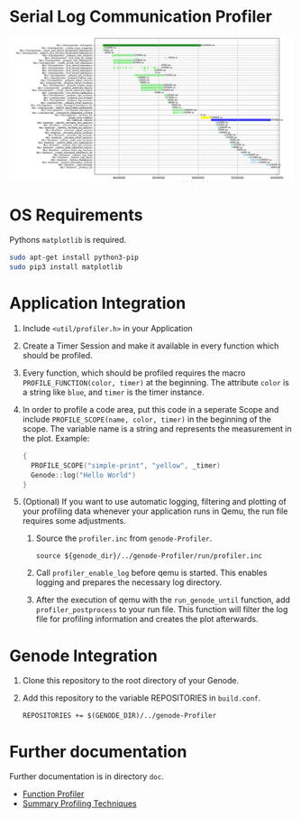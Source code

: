 # Serial Log Communication Profiler

![Screenshot](doc/plotted.png)

# OS Requirements

Pythons `matplotlib` is required.

```bash
sudo apt-get install python3-pip
sudo pip3 install matplotlib
```

# Application Integration

1. Include `<util/profiler.h>` in your Application
2. Create a Timer Session and make it available in every function which should
   be profiled.

3. Every function, which should be profiled requires the macro
   `PROFILE_FUNCTION(color, timer)` at the beginning. The attribute `color` is a
   string like `blue`, and `timer` is the timer instance.

4. In order to profile a code area, put this code in a seperate Scope and
   include `PROFILE_SCOPE(name, color, timer)` in the beginning of the
   scope. The variable name is a string and represents the measurement in the
   plot. Example:
   ```C++
   {
     PROFILE_SCOPE("simple-print", "yellow", _timer)
	 Genode::log("Hello World")
   }
   ```

5. (Optional) If you want to use automatic logging, filtering and plotting of
   your profiling data whenever your application runs in Qemu, the run file
   requires some adjustments.
   1. Source the `profiler.inc` from `genode-Profiler`.
	  ```
	  source ${genode_dir}/../genode-Profiler/run/profiler.inc
	  ```
   2. Call `profiler_enable_log` before qemu is started. This enables logging
      and prepares the necessary log directory.

   3. After the execution of qemu with the `run_genode_until` function, add
      `profiler_postprocess` to your run file. This function will filter the log
      file for profiling information and creates the plot afterwards.


# Genode Integration

1. Clone this repository to the root directory of your Genode.

2. Add this repository to the variable REPOSITORIES in `build.conf`.
   ```
   REPOSITORIES += $(GENODE_DIR)/../genode-Profiler
   ```


# Further documentation
Further documentation is in directory `doc`.

* [Function Profiler](./doc/profiler.md)
* [Summary Profiling Techniques](./doc/profiler_techniques.md)
